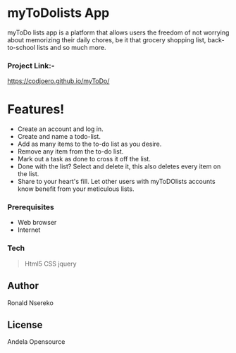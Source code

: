 # myToDolists App

myToDo lists app is a platform that allows users the freedom of not worrying about memorizing their daily chores, be it that grocery shopping list, back-to-school lists and so much more.

### Project Link:- 
https://codjoero.github.io/myToDo/

# Features!

  - Create an account and log in.
  - Create and name a todo-list.
  - Add as many items to the to-do list as you desire.
  - Remove any item from the to-do list.
  - Mark out a task as done to cross it off the list.
  - Done with the list? Select and delete it, this also deletes every item on the list.
  - Share to your heart's fill. Let other users with myToDOlists accounts know benefit from your meticulous lists.

### Prerequisites
- Web browser
- Internet

### Tech
>Html5
>CSS
>jquery

Author
----
Ronald Nsereko

License
----

Andela Opensource